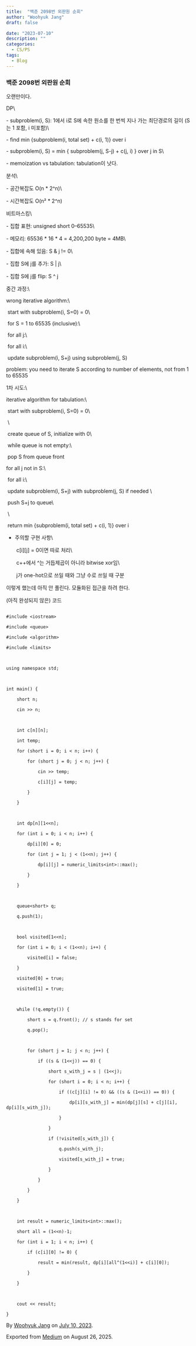 ```yaml
---
title:  "백준 2098번 외판원 순회"
author: "Woohyuk Jang"
draft: false

date: "2023-07-10"
description: ""
categories:
  - CS/PS
tags:
  - Blog
---
```

### 백준 2098번 외판원 순회



오랜만이다.



DP\

\- subproblem(i, S): 1에서 i로 S에 속한 원소를 한 번씩 지나 가는 최단경로의 길이 (S는 1 포함, i 미포함)\

\- find min {subproblem(i, total set) + c(i, 1)} over i



\- subproblem(i, S) = min { subproblem(j, S-j) + c(j, i) } over j in S\

\- memoization vs tabulation: tabulation이 낫다.



분석\

\- 공간복잡도 O(n \* 2^n)\

\- 시간복잡도 O(n² \* 2^n)



비트마스킹\

\- 집합 표현: unsigned short 0–65535\

\- 메모리: 65536 \* 16 \* 4 = 4,200,200 byte = 4MB\

\- 집합에 속해 있음: S & j != 0\

\- 집합 S에 j를 추가: S | j\

\- 집합 S에 j를 flip: S ^ j



중간 과정:\

wrong iterative algorithm:\

 start with subproblem(i, S=0) = 0\

 for S = 1 to 65535 (inclusive):\

 for all j:\

 for all i:\

 update subproblem(i, S+j) using subproblem(j, S)



problem: you need to iterate S according to number of elements, not from 1 to 65535



1차 시도:\

iterative algorithm for tabulation:\

 start with subproblem(i, S=0) = 0\

 \

 create queue of S, initialize with 0\

 while queue is not empty:\

 pop S from queue front



for all j not in S:\

 for all i:\

 update subproblem(i, S+j) with subproblem(j, S) if needed \

 push S+j to queue\

 \

 return min {subproblem(i, total set) + c(i, 1)} over i



* 주의할 구현 사항\

   c\[i]\[j] = 0이면 따로 처리\

   c++에서 ^는 거듭제곱이 아니라 bitwise xor임\

   j가 one-hot으로 쓰일 때와 그냥 수로 쓰일 때 구분



이렇게 했는데 아직 안 풀린다. 모듈화된 접근을 하려 한다.



(아직 완성되지 않은) 코드



```

#include <iostream>

#include <queue>

#include <algorithm>

#include <limits>



using namespace std;



int main() {

    short n;

    cin >> n;



    int c[n][n];

    int temp;

    for (short i = 0; i < n; i++) {

        for (short j = 0; j < n; j++) {

            cin >> temp;

            c[i][j] = temp;

        }

    }



    int dp[n][1<<n];

    for (int i = 0; i < n; i++) {

        dp[i][0] = 0;

        for (int j = 1; j < (1<<n); j++) {

            dp[i][j] = numeric_limits<int>::max();

        }

    }



    queue<short> q;

    q.push(1);



    bool visited[1<<n];

    for (int i = 0; i < (1<<n); i++) {

        visited[i] = false;

    }

    visited[0] = true;

    visited[1] = true;

    

    while (!q.empty()) {

        short s = q.front(); // s stands for set

        q.pop();



        for (short j = 1; j < n; j++) {

            if ((s & (1<<j)) == 0) {

                short s_with_j = s | (1<<j);

                for (short i = 0; i < n; i++) {

                    if ((c[j][i] != 0) && ((s & (1<<i)) == 0)) {

                        dp[i][s_with_j] = min(dp[j][s] + c[j][i], dp[i][s_with_j]);

                    }

                }

                if (!visited[s_with_j]) {

                    q.push(s_with_j);

                    visited[s_with_j] = true;

                }

            }

        }

    }



    int result = numeric_limits<int>::max();

    short all = (1<<n)-1;

    for (int i = 1; i < n; i++) {

        if (c[i][0] != 0) {

            result = min(result, dp[i][all^(1<<i)] + c[i][0]);

        }

    }



    cout << result;

}

```



By [Woohyuk Jang](https://medium.com/@morrranii) on [July 10, 2023](https://medium.com/p/2c874e12182).

Exported from [Medium](https://medium.com) on August 26, 2025.
